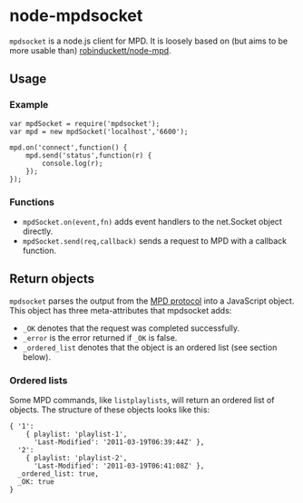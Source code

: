 # node-mpdsocket

`mpdsocket` is a node.js client for MPD. It is loosely based on (but aims to be more usable than) [robinduckett/node-mpd](https://www.github.com/robinduckett/node-mpd).

## Usage

### Example

	var mpdSocket = require('mpdsocket');
	var mpd = new mpdSocket('localhost','6600');
	
	mpd.on('connect',function() {
		mpd.send('status',function(r) {
			console.log(r);
		});
	});

### Functions
* `mpdSocket.on(event,fn)` adds event handlers to the net.Socket object directly.
* `mpdSocket.send(req,callback)` sends a request to MPD with a callback function.

## Return objects

`mpdsocket` parses the output from the [MPD protocol](http://www.musicpd.org/doc/protocol/) into a JavaScript object. This object has three meta-attributes that mpdsocket adds:

* `_OK` denotes that the request was completed successfully.
* `_error` is the error returned if `_OK` is false.
* `_ordered_list` denotes that the object is an ordered list (see section below).

### Ordered lists
Some MPD commands, like `listplaylists`, will return an ordered list of objects. The structure of these objects looks like this:

	{ '1':
		{ playlist: 'playlist-1',
		  'Last-Modified': '2011-03-19T06:39:44Z' },
	  '2':
		{ playlist: 'playlist-2',
		  'Last-Modified': '2011-03-19T06:41:08Z' },
	  _ordered_list: true,
	  _OK: true
	}
